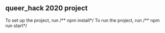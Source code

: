 ## queer_hack 2020 project

To set up the project, run /** npm install*/
To run the project, run /** npm run start*/
